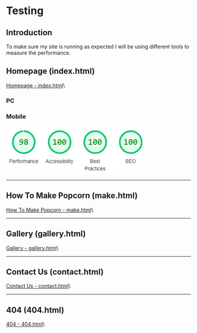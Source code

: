 # **Testing**

## Introduction

To make sure my site is running as expected I will be using different tools to measure the performance.

## Homepage (index.html)
[Homepage - index.html](https://bobwritescode.github.io/ci-Project1/index.html)\

### PC

### Mobile
![Lighthouse Score](assets/docs/testing/home-mobile.webp)

***
## How To Make Popcorn (make.html)
[How To Make Popcorn - make.html](https://bobwritescode.github.io/ci-Project1/make.html)\

***
## Gallery (gallery.html)
[Gallery - gallery.html](https://bobwritescode.github.io/ci-Project1/gallery.html)\

***
## Contact Us (contact.html)
[Contact Us - contact.html](https://bobwritescode.github.io/ci-Project1/contact.html)\

***
## 404 (404.html)
[404 - 404.html](https://bobwritescode.github.io/ci-Project1/404.html)\